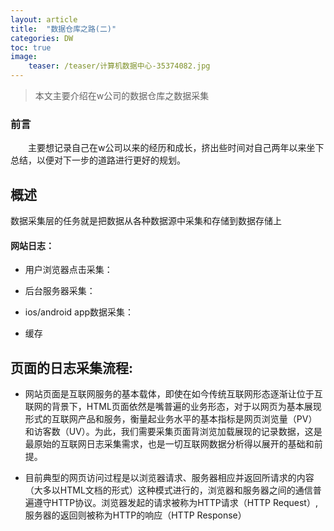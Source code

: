 ```yaml
---
layout: article
title:  "数据仓库之路(二)"
categories: DW
toc: true
image:
    teaser: /teaser/计算机数据中心-35374082.jpg
---
```


> 本文主要介绍在w公司的数据仓库之数据采集


### 前言
&emsp;&emsp;主要想记录自己在w公司以来的经历和成长，挤出些时间对自己两年以来坐下总结，以便对下一步的道路进行更好的规划。
## 概述
数据采集层的任务就是把数据从各种数据源中采集和存储到数据存储上
#### 网站日志：
* 用户浏览器点击采集：

* 后台服务器采集：

* ios/android app数据采集：

* 缓存

## 页面的日志采集流程:
*  网站页面是互联网服务的基本载体，即使在如今传统互联网形态逐渐让位于互联网的背景下，HTML页面依然是嘴普遍的业务形态，对于以网页为基本展现形式的互联网产品和服务，衡量起业务水平的基本指标是网页浏览量（PV）和访客数（UV）。为此，我们需要采集页面背浏览加载展现的记录数据，这是最原始的互联网日志采集需求，也是一切互联网数据分析得以展开的基础和前提。

*  目前典型的网页访问过程是以浏览器请求、服务器相应并返回所请求的内容（大多以HTML文档的形式）这种模式进行的，浏览器和服务器之间的通信普遍遵守HTTP协议。浏览器发起的请求被称为HTTP请求（HTTP Request）,服务器的返回则被称为HTTP的响应（HTTP Response）
